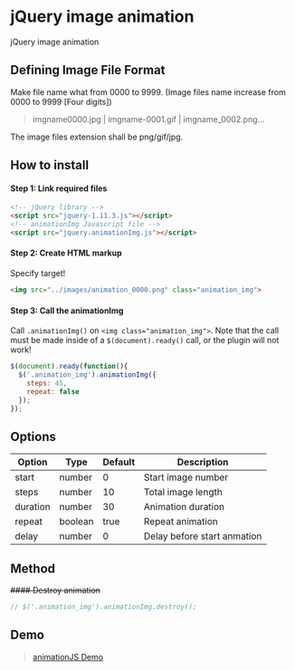 # jQuery image animation

jQuery image animation

## Defining Image File Format

Make file name what from 0000 to 9999. (Image files name increase from 0000 to 9999 [Four digits])

> imgname0000.jpg | imgname-0001.gif | imgname_0002.png...

The image files extension shall be png/gif/jpg.

## How to install

#### Step 1: Link required files

```html
<!-- jQuery library -->
<script src="jquery-1.11.3.js"></script>
<!-- animationImg Javascript file -->
<script src="jquery.animationImg.js"></script>
```

#### Step 2: Create HTML markup

Specify target!

```html
<img src="../images/animation_0000.png" class="animation_img">
```

#### Step 3: Call the animationImg

Call `.animationImg()` on `<img class="animation_img">`. Note that the call must be made inside of a `$(document).ready()` call, or the plugin will not work!

```javascript
$(document).ready(function(){
  $('.animation_img').animationImg({
    steps: 45,
    repeat: false
  });
});
```

## Options

|Option   |Type     |Default  |Description                  |
|---------|---------|---------|-----------------------------|
|start    |number   |0        |Start image number           |
|steps    |number   |10       |Total image length           |
|duration |number   |30       |Animation duration           |
|repeat   |boolean  |true     |Repeat animation             |
|delay    |number   |0        |Delay before start anmation  |

## Method

~~#### Destroy animation~~

```javascript
// $('.animation_img').animationImg.destroy();
```

## Demo

> [animationJS Demo](https://gutmate.github.io/animationJS/animation.html)
